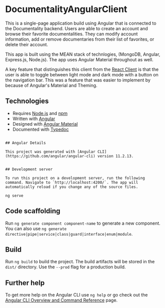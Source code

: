# DocumentalityAngularClient

This is a single-page application build using Angular that is connected to the Documentality backend. Users are able to create an account and browse their favorite documentalities. They can modify account information, add or remove documentaries from their list of favorites, or delete their account.

This app is built using the MEAN stack of technlogies, (MongoDB, Angular, Express.js, Node.js). The app uses Angular Material throughout as well.

A key feature that distinguishes this client from the [React Client](https://github.com/DeLaTorre-23/documentality-Angular-client/) is that the user is able to toggle between light mode and dark mode with a button on the navigation bar. This was a feature that was easier to implement by because of Angular's Material and Theming.

## Technologies

- Requires [Node.js](https://nodejs.org/en/) and [npm](https://www.npmjs.com)
- Written with [Angular](https://angular.io)
- Designed with [Angular Material](https://v7.material.angular.io)
- Documented with [Typedoc](https://typedoc.org)

```

## Angular Details

This project was generated with [Angular CLI](https://github.com/angular/angular-cli) version 11.2.13.


## Development server

To run this project on a development server, run the following command. Navigate to `http://localhost:4200/`. The app will automatically reload if you change any of the source files.

ng serve

```

## Code scaffolding

Run `ng generate component component-name` to generate a new component. You can also use `ng generate directive|pipe|service|class|guard|interface|enum|module`.

## Build

Run `ng build` to build the project. The build artifacts will be stored in the `dist/` directory. Use the `--prod` flag for a production build.

## Further help

To get more help on the Angular CLI use `ng help` or go check out the [Angular CLI Overview and Command Reference](https://angular.io/cli) page.
